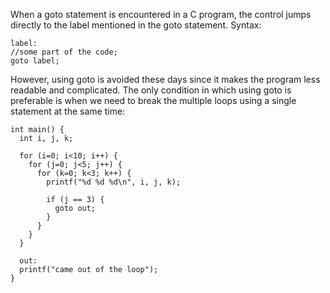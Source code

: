 When a goto statement is encountered in a C program, the control jumps directly to the label mentioned in the goto statement.
Syntax:
```
label:   
//some part of the code;   
goto label;  
```
However, using goto is avoided these days since it makes the program less readable and complicated.
The only condition in which using goto is preferable is when we need to break the multiple loops using a single statement at the same time:
```
int main() {  
  int i, j, k;

  for (i=0; i<10; i++) {
    for (j=0; j<5; j++) {
      for (k=0; k<3; k++) {
        printf("%d %d %d\n", i, j, k);

        if (j == 3) { 
          goto out;
        }
      }
    }
  }

  out:
  printf("came out of the loop");   
}
```